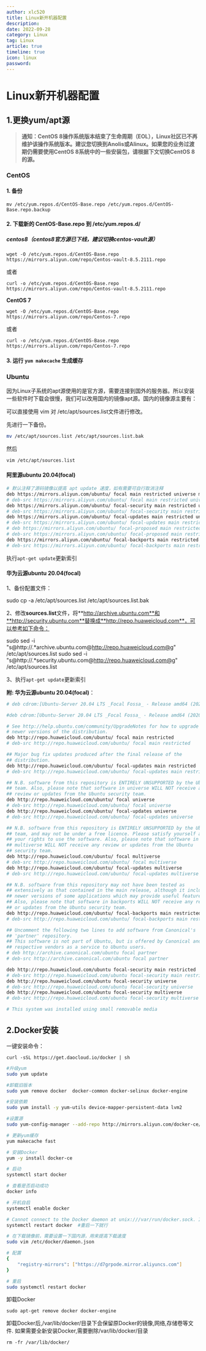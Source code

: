 ```yaml
---
author: xlc520
title: Linux新开机器配置
description: 
date: 2022-09-28
category: Linux
tag: Linux
article: true
timeline: true
icon: linux
password: 
---
```


# Linux新开机器配置

## 1.更换yum/apt源

> **通知：CentOS 8操作系统版本结束了生命周期（EOL），Linux社区已不再维护该操作系统版本。建议您切换到Anolis或Alinux。如果您的业务过渡期仍需要使用CentOS 8系统中的一些安装包，请根据下文切换CentOS 8的源。**

### CentOS

#### 1. 备份

```
mv /etc/yum.repos.d/CentOS-Base.repo /etc/yum.repos.d/CentOS-Base.repo.backup
```

#### 2. 下载新的 CentOS-Base.repo 到 /etc/yum.repos.d/

##### centos8（centos8官方源已下线，建议切换centos-vault源）

```
wget -O /etc/yum.repos.d/CentOS-Base.repo https://mirrors.aliyun.com/repo/Centos-vault-8.5.2111.repo
```

或者

```
curl -o /etc/yum.repos.d/CentOS-Base.repo https://mirrors.aliyun.com/repo/Centos-vault-8.5.2111.repo
```

**CentOS 7**

```
wget -O /etc/yum.repos.d/CentOS-Base.repo https://mirrors.aliyun.com/repo/Centos-7.repo
```

或者

```
curl -o /etc/yum.repos.d/CentOS-Base.repo https://mirrors.aliyun.com/repo/Centos-7.repo
```

#### 3. 运行 `yum makecache` 生成缓存



### Ubuntu

因为Linux子系统的apt源使用的是官方源，需要连接到国外的服务器。所以安装一些软件时下载会很慢，我们可以改用国内的镜像apt源。国内的镜像源主要有：

可以直接使用 vim 对 /etc/apt/sources.list文件进行修改。

先进行一下备份。

```bash
mv /etc/apt/sources.list /etc/apt/sources.list.bak
```

然后

```bash
vim /etc/apt/sources.list
```

#### 阿里源ubuntu 20.04(focal)

```bash
# 默认注释了源码镜像以提高 apt update 速度，如有需要可自行取消注释
deb https://mirrors.aliyun.com/ubuntu/ focal main restricted universe multiverse
# deb-src https://mirrors.aliyun.com/ubuntu/ focal main restricted universe multiverse
deb https://mirrors.aliyun.com/ubuntu/ focal-security main restricted universe multiverse
# deb-src https://mirrors.aliyun.com/ubuntu/ focal-security main restricted universe multiverse
deb https://mirrors.aliyun.com/ubuntu/ focal-updates main restricted universe multiverse
# deb-src https://mirrors.aliyun.com/ubuntu/ focal-updates main restricted universe multiverse
# deb https://mirrors.aliyun.com/ubuntu/ focal-proposed main restricted universe multiverse
# deb-src https://mirrors.aliyun.com/ubuntu/ focal-proposed main restricted universe multiverse
deb https://mirrors.aliyun.com/ubuntu/ focal-backports main restricted universe multiverse
# deb-src https://mirrors.aliyun.com/ubuntu/ focal-backports main restricted universe multiverse

```

执行`apt-get update`更新索引

#### 华为云源ubuntu 20.04(focal)

1、备份配置文件：

sudo cp -a /etc/apt/sources.list /etc/apt/sources.list.bak

2、修改**sources.list**文件，将**http://archive.ubuntu.com**和**http://security.ubuntu.com**替换成**http://repo.huaweicloud.com**，可以参考如下命令：

sudo sed -i "s@http://.*archive.ubuntu.com@http://repo.huaweicloud.com@g" /etc/apt/sources.list
sudo sed -i "s@http://.*security.ubuntu.com@http://repo.huaweicloud.com@g" /etc/apt/sources.list

3、执行`apt-get update`更新索引

 **附: 华为云源ubuntu 20.04(focal)**：

```sh
# deb cdrom:[Ubuntu-Server 20.04 LTS _Focal Fossa_ - Release amd64 (20200423)]/ focal main restricted

#deb cdrom:[Ubuntu-Server 20.04 LTS _Focal Fossa_ - Release amd64 (20200423)]/ focal main restricted

# See http://help.ubuntu.com/community/UpgradeNotes for how to upgrade to
# newer versions of the distribution.
deb http://repo.huaweicloud.com/ubuntu/ focal main restricted
# deb-src http://repo.huaweicloud.com/ubuntu/ focal main restricted

## Major bug fix updates produced after the final release of the
## distribution.
deb http://repo.huaweicloud.com/ubuntu/ focal-updates main restricted
# deb-src http://repo.huaweicloud.com/ubuntu/ focal-updates main restricted

## N.B. software from this repository is ENTIRELY UNSUPPORTED by the Ubuntu
## team. Also, please note that software in universe WILL NOT receive any
## review or updates from the Ubuntu security team.
deb http://repo.huaweicloud.com/ubuntu/ focal universe
# deb-src http://repo.huaweicloud.com/ubuntu/ focal universe
deb http://repo.huaweicloud.com/ubuntu/ focal-updates universe
# deb-src http://repo.huaweicloud.com/ubuntu/ focal-updates universe

## N.B. software from this repository is ENTIRELY UNSUPPORTED by the Ubuntu
## team, and may not be under a free licence. Please satisfy yourself as to
## your rights to use the software. Also, please note that software in
## multiverse WILL NOT receive any review or updates from the Ubuntu
## security team.
deb http://repo.huaweicloud.com/ubuntu/ focal multiverse
# deb-src http://repo.huaweicloud.com/ubuntu/ focal multiverse
deb http://repo.huaweicloud.com/ubuntu/ focal-updates multiverse
# deb-src http://repo.huaweicloud.com/ubuntu/ focal-updates multiverse

## N.B. software from this repository may not have been tested as
## extensively as that contained in the main release, although it includes
## newer versions of some applications which may provide useful features.
## Also, please note that software in backports WILL NOT receive any review
## or updates from the Ubuntu security team.
deb http://repo.huaweicloud.com/ubuntu/ focal-backports main restricted universe multiverse
# deb-src http://repo.huaweicloud.com/ubuntu/ focal-backports main restricted universe multiverse

## Uncomment the following two lines to add software from Canonical's
## 'partner' repository.
## This software is not part of Ubuntu, but is offered by Canonical and the
## respective vendors as a service to Ubuntu users.
# deb http://archive.canonical.com/ubuntu focal partner
# deb-src http://archive.canonical.com/ubuntu focal partner

deb http://repo.huaweicloud.com/ubuntu focal-security main restricted
# deb-src http://repo.huaweicloud.com/ubuntu focal-security main restricted
deb http://repo.huaweicloud.com/ubuntu focal-security universe
# deb-src http://repo.huaweicloud.com/ubuntu focal-security universe
deb http://repo.huaweicloud.com/ubuntu focal-security multiverse
# deb-src http://repo.huaweicloud.com/ubuntu focal-security multiverse

# This system was installed using small removable media
```



## **2.Docker安装**

一键安装命令：

```
curl -sSL https://get.daocloud.io/docker | sh
```



```bash
#升级yum
sudo yum update  

#卸载旧版本
sudo yum remove docker  docker-common docker-selinux docker-engine  

#安装依赖  
sudo yum install -y yum-utils device-mapper-persistent-data lvm2  

#设置源  
sudo yum-config-manager --add-repo http://mirrors.aliyun.com/docker-ce/linux/centos/docker-ce.repo   

# 更新yum缓存
yum makecache fast

# 安装Docker
yum -y install docker-ce

# 启动
systemctl start docker

# 查看是否启动成功
docker info

# 开机自启
systemctl enable docker

# Cannot connect to the Docker daemon at unix:///var/run/docker.sock. Is the d
systemctl restart docker  #重启一下就行

# 在下载镜像前，需要设置一下国内源，用来提高下载速度
sudo vim /etc/docker/daemon.json

# 配置
{  
    "registry-mirrors": ["https://d7grpode.mirror.aliyuncs.com"]  
}

# 重启
sudo systemctl restart docker
```

 卸载Docker

```
sudo apt-get remove docker docker-engine
```

卸载Docker后,/var/lib/docker/目录下会保留原Docker的镜像,网络,存储卷等文件. 如果需要全新安装Docker,需要删除/var/lib/docker/目录

```
rm -fr /var/lib/docker/
```
